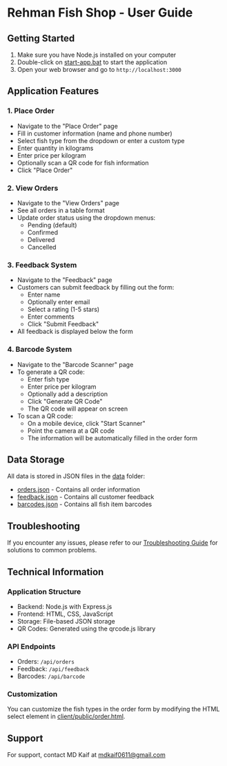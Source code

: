 # Rehman Fish Shop - User Guide

## Getting Started

1. Make sure you have Node.js installed on your computer
2. Double-click on [start-app.bat](file:///c%3A/project/fish/start-app.bat) to start the application
3. Open your web browser and go to `http://localhost:3000`

## Application Features

### 1. Place Order
- Navigate to the "Place Order" page
- Fill in customer information (name and phone number)
- Select fish type from the dropdown or enter a custom type
- Enter quantity in kilograms
- Enter price per kilogram
- Optionally scan a QR code for fish information
- Click "Place Order"

### 2. View Orders
- Navigate to the "View Orders" page
- See all orders in a table format
- Update order status using the dropdown menus:
  - Pending (default)
  - Confirmed
  - Delivered
  - Cancelled

### 3. Feedback System
- Navigate to the "Feedback" page
- Customers can submit feedback by filling out the form:
  - Enter name
  - Optionally enter email
  - Select a rating (1-5 stars)
  - Enter comments
  - Click "Submit Feedback"
- All feedback is displayed below the form

### 4. Barcode System
- Navigate to the "Barcode Scanner" page
- To generate a QR code:
  - Enter fish type
  - Enter price per kilogram
  - Optionally add a description
  - Click "Generate QR Code"
  - The QR code will appear on screen
- To scan a QR code:
  - On a mobile device, click "Start Scanner"
  - Point the camera at a QR code
  - The information will be automatically filled in the order form

## Data Storage

All data is stored in JSON files in the [data](file:///c%3A/project/fish/data) folder:
- [orders.json](file:///c%3A/project/fish/data/orders.json) - Contains all order information
- [feedback.json](file:///c%3A/project/fish/data/feedback.json) - Contains all customer feedback
- [barcodes.json](file:///c%3A/project/fish/data/barcodes.json) - Contains all fish item barcodes

## Troubleshooting

If you encounter any issues, please refer to our [Troubleshooting Guide](file:///c%3A/project/fish/TROUBLESHOOTING.md) for solutions to common problems.

## Technical Information

### Application Structure
- Backend: Node.js with Express.js
- Frontend: HTML, CSS, JavaScript
- Storage: File-based JSON storage
- QR Codes: Generated using the qrcode.js library

### API Endpoints
- Orders: `/api/orders`
- Feedback: `/api/feedback`
- Barcodes: `/api/barcode`

### Customization
You can customize the fish types in the order form by modifying the HTML select element in [client/public/order.html](file:///c%3A/project/fish/client/public/order.html).

## Support

For support, contact MD Kaif at mdkaif0611@gmail.com